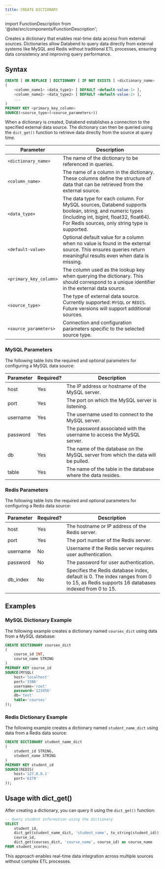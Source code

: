 ```yaml
---
title: CREATE DICTIONARY
---
```

import FunctionDescription from '@site/src/components/FunctionDescription';

<FunctionDescription description="Introduced or updated: v1.2.636"/>

Creates a dictionary that enables real-time data access from external sources. Dictionaries allow Databend to query data directly from external systems like MySQL and Redis without traditional ETL processes, ensuring data consistency and improving query performance.

## Syntax

```sql
CREATE [ OR REPLACE ] DICTIONARY [ IF NOT EXISTS ] <dictionary_name>
(
    <column_name1> <data_type1> [ DEFAULT <default-value-1> ],
    <column_name2> <data_type2> [ DEFAULT <default-value-2> ],
    ...
)
PRIMARY KEY <primary_key_column>
SOURCE(<source_type>(<source_parameters>))
```

When a dictionary is created, Databend establishes a connection to the specified external data source. The dictionary can then be queried using the `dict_get()` function to retrieve data directly from the source at query time.

| Parameter              | Description                                                                                                                                |
|------------------------|--------------------------------------------------------------------------------------------------------------------------------------------|
| `<dictionary_name>`    | The name of the dictionary to be referenced in queries.                                                                                     |
| `<column_name>`        | The name of a column in the dictionary. These columns define the structure of data that can be retrieved from the external source.           |
| `<data_type>`          | The data type for each column. For MySQL sources, Databend supports boolean, string, and numeric types (including int, bigint, float32, float64). For Redis sources, only string type is supported. |
| `<default-value>`      | Optional default value for a column when no value is found in the external source. This ensures queries return meaningful results even when data is missing. |
| `<primary_key_column>` | The column used as the lookup key when querying the dictionary. This should correspond to a unique identifier in the external data source. |
| `<source_type>`        | The type of external data source. Currently supported: `MYSQL` or `REDIS`. Future versions will support additional sources. |
| `<source_parameters>`  | Connection and configuration parameters specific to the selected source type. |

### MySQL Parameters

The following table lists the required and optional parameters for configuring a MySQL data source:

| Parameter | Required? | Description                                                                      |
|-----------|-----------|----------------------------------------------------------------------------------|
| host      | Yes       | The IP address or hostname of the MySQL server.                                  |
| port      | Yes       | The port on which the MySQL server is listening.                                 |
| username  | Yes       | The username used to connect to the MySQL server.                                |
| password  | Yes       | The password associated with the username to access the MySQL server.            |
| db        | Yes       | The name of the database on the MySQL server from which the data will be pulled. |
| table     | Yes       | The name of the table in the database where the data resides.                    |

### Redis Parameters

The following table lists the required and optional parameters for configuring a Redis data source:

| Parameter | Required? | Description                                                                                                                                 |
|-----------|-----------|---------------------------------------------------------------------------------------------------------------------------------------------|
| host      | Yes       | The hostname or IP address of the Redis server.                                                                                             |
| port      | Yes       | The port number of the Redis server.                                                                                                        |
| username  | No        | Username if the Redis server requires user authentication.                                                                                  |
| password  | No        | The password for user authentication.                                                                                                       |
| db_index  | No        | Specifies the Redis database index, default is 0. The index ranges from 0 to 15, as Redis supports 16 databases indexed from 0 to 15. |

## Examples

### MySQL Dictionary Example

The following example creates a dictionary named `courses_dict` using data from a MySQL database:

```sql
CREATE DICTIONARY courses_dict
(
    course_id INT,
    course_name STRING
)
PRIMARY KEY course_id
SOURCE(MYSQL(
    host='localhost'
    port='3306'
    username='root'
    password='123456'
    db='test'
    table='courses'
));
```

### Redis Dictionary Example

The following example creates a dictionary named `student_name_dict` using data from a Redis data source:

```sql
CREATE DICTIONARY student_name_dict
(
    student_id STRING,
    student_name STRING
)
PRIMARY KEY student_id
SOURCE(REDIS(
    host='127.0.0.1'
    port='6379'
));
```

## Usage with dict_get()

After creating a dictionary, you can query it using the `dict_get()` function:

```sql
-- Query student information using the dictionary
SELECT 
    student_id,
    dict_get(student_name_dict, 'student_name', to_string(student_id)) as student_name,
    course_id,
    dict_get(courses_dict, 'course_name', course_id) as course_name
FROM student_scores;
```

This approach enables real-time data integration across multiple sources without complex ETL processes.